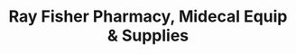 ---
title: "Ray Fisher Pharmacy, Midecal Equip & Supplies"
url: /fresno/ray-fisher-pharmacy-midecal-equip-and-supplies/
shop: shop
---